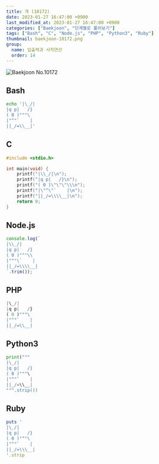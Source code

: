 ```yaml
---
title: 개 (10172)
date: 2023-01-27 16:47:00 +0900
last_modified_at: 2023-01-27 16:47:00 +0900
categories: ["Baekjoon", "단계별로 풀어보기"]
tags: ["Bash", "C", "Node.js", "PHP", "Python3", "Ruby"]
thumbnail: baekjoon-10172.png
group:
  name: 입출력과 사칙연산
  order: 14
---
```


![Baekjoon No.10172](baekjoon-10172.png)

## Bash
```bash
echo '|\_/|
|q p|   /}
( 0 )"""\
|"^"`    |
||_/=\\__|'
```

## C
```c
#include <stdio.h>

int main(void) {
	printf("|\\_/|\n");
	printf("|q p|   /}\n");
	printf("( 0 )\"\"\"\\\n");
	printf("|\"^\"`    |\n");
	printf("||_/=\\\\__|\n");
	return 0;
}
```

## Node.js
```javascript
console.log(`
|\\_/|
|q p|   /}
( 0 )"""\\
|"^"\`    |
||_/=\\\\__|
`.trim());
```

## PHP
```php
|\_/|
|q p|   /}
( 0 )"""\
|"^"`    |
||_/=\\__|
```

## Python3
```python
print("""
|\_/|
|q p|   /}
( 0 )"""\
|"^"`    |
||_/=\\__|
""".strip())
```

## Ruby
```ruby
puts '
|\_/|
|q p|   /}
( 0 )"""\
|"^"`    |
||_/=\\\__|
'.strip
```
